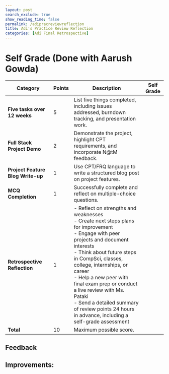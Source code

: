 ```yaml
---
layout: post 
search_exclude: true
show_reading_time: false
permalink: /adipracreviewreflection
title: Adi's Practice Review Reflection
categories: [Adi Final Retrospective]
---
```


# Self Grade (Done with Aarush Gowda)

| Category                          | Points | Description                                                                                                                                                       | Self Grade |
| --------------------------------- | ------ | ----------------------------------------------------------------------------------------------------------------------------------------------------------------- | ---------- |
| **Five tasks over 12 weeks**      | 5      | List five things completed, including issues addressed, burndown tracking, and presentation work.                                                                 |            |
| **Full Stack Project Demo**       | 2      | Demonstrate the project, highlight CPT requirements, and incorporate N@tM feedback.                                                                              |            |
| **Project Feature Blog Write-up** | 1      | Use CPT/FRQ language to write a structured blog post on project features.                                                                                        |            |
| **MCQ Completion**                | 1      | Successfully complete and reflect on multiple-choice questions.                                                                                                   |            |
| **Retrospective Reflection**      | 1      | - Reflect on strengths and weaknesses<br> - Create next steps plans for improvement<br> - Engage with peer projects and document interests<br> - Think about future steps in CompSci, classes, college, internships, or career<br> - Help a new peer with final exam prep or conduct a live review with Ms. Pataki<br> - Send a detailed summary of review points 24 hours in advance, including a self-grade assessment |            |
| **Total**                         | 10     | Maximum possible score.                                                                                                                                           |            |

## Feedback


## Improvements:

